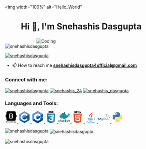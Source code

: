 <img width="100%" alt="Hello_World" 
<h1 align="center">Hi 👋, I'm Snehashis Dasgupta</h1>
<h3 align="center"></h3>
<img align="right" alt="Coding" width="400" src="https://c.tenor.com/GfSX-u7VGM4AAAAM/coding.gif">

<p align="left"> <img src="https://komarev.com/ghpvc/?username=snehashisdasgupta&label=Profile%20views&color=0e75b6&style=flat" alt="snehashisdasgupta" /> </p>

<p align="left"> <a href="https://twitter.com/@snehashis24" target="blank"><img src="https://img.shields.io/twitter/follow/snehashisdasgupta?logo=twitter&style=for-the-badge" alt="snehashisdasgupta" /></a> </p>


- 📫 How to reach me **snehashisdasgupta4official@gmail.com**

<h3 align="left">Connect with me:</h3>
<p align="left">
<a href="https://twitter.com/Snehashis24" target="blank"><img align="center" src="https://raw.githubusercontent.com/rahuldkjain/github-profile-readme-generator/master/src/images/icons/Social/twitter.svg" alt="snehashisdasgupta" height="30" width="40" /></a>
<a href="https://www.codechef.com/users/snehashis_24" target="blank"><img align="center" src="https://cdn.jsdelivr.net/npm/simple-icons@3.1.0/icons/codechef.svg" alt="snehashis_24" height="30" width="40" /></a>
<a href="https://www.leetcode.com/snehashis_dasgupta" target="blank"><img align="center" src="https://raw.githubusercontent.com/rahuldkjain/github-profile-readme-generator/master/src/images/icons/Social/leet-code.svg" alt="snehashis_dasgupta" height="30" width="40" /></a>
</p>

<h3 align="left">Languages and Tools:</h3>
<p align="left"> <a href="https://getbootstrap.com" target="_blank" rel="noreferrer"> <img src="https://raw.githubusercontent.com/devicons/devicon/master/icons/bootstrap/bootstrap-plain-wordmark.svg" alt="bootstrap" width="40" height="40"/> </a> <a href="https://www.cprogramming.com/" target="_blank" rel="noreferrer"> <img src="https://raw.githubusercontent.com/devicons/devicon/master/icons/c/c-original.svg" alt="c" width="40" height="40"/> </a> <a href="https://www.w3schools.com/cpp/" target="_blank" rel="noreferrer"> <img src="https://raw.githubusercontent.com/devicons/devicon/master/icons/cplusplus/cplusplus-original.svg" alt="cplusplus" width="40" height="40"/> </a> <a href="https://www.w3schools.com/css/" target="_blank" rel="noreferrer"> <img src="https://raw.githubusercontent.com/devicons/devicon/master/icons/css3/css3-original-wordmark.svg" alt="css3" width="40" height="40"/> </a> <a href="https://www.docker.com/" target="_blank" rel="noreferrer"> <img src="https://raw.githubusercontent.com/devicons/devicon/master/icons/docker/docker-original-wordmark.svg" alt="docker" width="40" height="40"/> </a> <a href="https://www.w3.org/html/" target="_blank" rel="noreferrer"> <img src="https://raw.githubusercontent.com/devicons/devicon/master/icons/html5/html5-original-wordmark.svg" alt="html5" width="40" height="40"/> </a> <a href="https://www.java.com" target="_blank" rel="noreferrer"> <img src="https://raw.githubusercontent.com/devicons/devicon/master/icons/java/java-original.svg" alt="java" width="40" height="40"/> </a> <a href="https://www.mysql.com/" target="_blank" rel="noreferrer"> <img src="https://raw.githubusercontent.com/devicons/devicon/master/icons/mysql/mysql-original-wordmark.svg" alt="mysql" width="40" height="40"/> </a> <a href="https://www.python.org" target="_blank" rel="noreferrer"> <img src="https://raw.githubusercontent.com/devicons/devicon/master/icons/python/python-original.svg" alt="python" width="40" height="40"/> </a> </p>

<p><img align="left" src="https://github-readme-stats.vercel.app/api/top-langs?username=snehashisdasgupta&show_icons=true&locale=en&layout=compact" alt="snehashisdasgupta" /></p>

<p>&nbsp;<img align="center" src="https://github-readme-stats.vercel.app/api?username=snehashisdasgupta&show_icons=true&locale=en" alt="snehashisdasgupta" /></p>

<p><img align="center" src="https://github-readme-streak-stats.herokuapp.com/?user=snehashisdasgupta&" alt="snehashisdasgupta" /></p>
